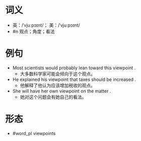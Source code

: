 # 词义
- 英：/ˈvjuːpɔɪnt/； 美：/ˈvjuːpɔɪnt/
- #n 观点；角度；看法
# 例句
- Most scientists would probably lean toward this viewpoint .
	- 大多数科学家可能会倾向于这个观点。
- He explained his viewpoint that taxes should be increased .
	- 他解释了他认为应该增加税收的观点。
- She will have her own viewpoint on the matter .
	- 她对这个问题会有她自己的看法。
# 形态
- #word_pl viewpoints

